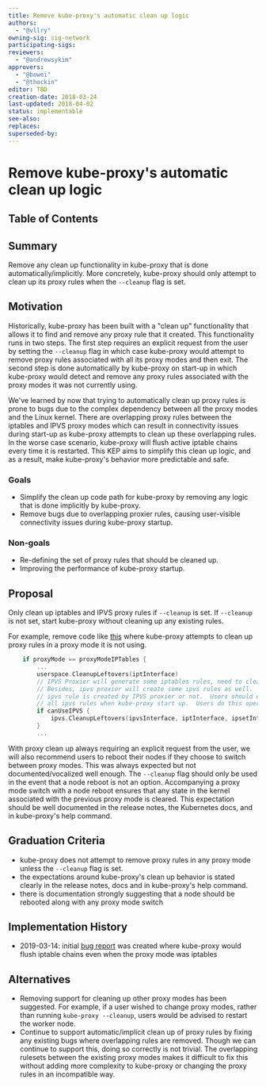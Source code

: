 ```yaml
---
title: Remove kube-proxy's automatic clean up logic
authors:
  - "@vllry"
owning-sig: sig-network
participating-sigs:
reviewers:
  - "@andrewsykim"
approvers:
  - "@bowei"
  - "@thockin"
editor: TBD
creation-date: 2018-03-24
last-updated: 2018-04-02
status: implementable
see-also:
replaces:
superseded-by:
---
```


# Remove kube-proxy's automatic clean up logic

## Table of Contents

<!-- toc -->
<!-- /toc -->

## Summary

Remove any clean up functionality in kube-proxy that is done automatically/implicitly.
More concretely, kube-proxy should only attempt to clean up its proxy rules when the `--cleanup` flag is set.

## Motivation

Historically, kube-proxy has been built with a "clean up" functionality that allows it to find and remove any proxy
rule that it created. This functionality runs in two steps. The first step requires an explicit request from
the user by setting the `--cleanup` flag in which case kube-proxy would attempt to remove proxy rules associated with
all its proxy modes and then exit. The second step is done automatically by kube-proxy on start-up in which kube-proxy
would detect and remove any proxy rules associated with the proxy modes it was not currently using.

We've learned by now that trying to automatically clean up proxy rules is prone to bugs due to the complex dependency
between all the proxy modes and the Linux kernel. There are overlapping proxy rules between the iptables
and IPVS proxy modes which can result in connectivity issues during start-up as kube-proxy attempts to clean up
these overlapping rules. In the worse case scenario, kube-proxy will flush active iptable chains every time it is restarted.
This KEP aims to simplify this clean up logic, and as a result, make kube-proxy's behavior more predictable and safe.

### Goals

* Simplify the clean up code path for kube-proxy by removing any logic that is done implicitly by kube-proxy.
* Remove bugs due to overlapping proxier rules, causing user-visible connectivity issues during kube-proxy startup.

### Non-goals

* Re-defining the set of proxy rules that should be cleaned up.
* Improving the performance of kube-proxy startup.

## Proposal

Only clean up iptables and IPVS proxy rules if `--cleanup` is set.
If `--cleanup` is not set, start kube-proxy without cleaning up any existing rules.

For example, remove code like [this](https://github.com/kubernetes/kubernetes/blob/e7eb742c1907eb4f1c9e5412f6cd1d4e06f3c277/cmd/kube-proxy/app/server_others.go#L180-L187) where kube-proxy attempts to clean up proxy rules in a proxy mode it is not using.

```go
    if proxyMode == proxyModeIPTables {
	    ...
	    userspace.CleanupLeftovers(iptInterface)
	    // IPVS Proxier will generate some iptables rules, need to clean them before switching to other proxy mode.
	    // Besides, ipvs proxier will create some ipvs rules as well.  Because there is no way to tell if a given
	    // ipvs rule is created by IPVS proxier or not.  Users should explicitly specify `--clean-ipvs=true` to flush
	    // all ipvs rules when kube-proxy start up.  Users do this operation should be with caution.
	    if canUseIPVS {
		    ipvs.CleanupLeftovers(ipvsInterface, iptInterface, ipsetInterface, cleanupIPVS)
	    }
	    ...
```

With proxy clean up always requiring an explicit request from the user, we will also recommend users to reboot their nodes if they choose to
switch between proxy modes. This was always expected but not documented/vocalized well enough. The `--cleanup` flag should only be used in the event that a
node reboot is not an option. Accompanying a proxy mode switch with a node reboot ensures that any state in the kernel associated with the previous
proxy mode is cleared. This expectation should be well documented in the release notes, the Kubernetes docs, and in kube-proxy's help command.

## Graduation Criteria

* kube-proxy does not attempt to remove proxy rules in any proxy mode unless the `--cleanup` flag is set.
* the expectations around kube-proxy's clean up behavior is stated clearly in the release notes, docs and in kube-proxy's help command.
* there is documentation strongly suggesting that a node should be rebooted along with any proxy mode switch

## Implementation History

* 2019-03-14: initial [bug report](https://github.com/kubernetes/kubernetes/issues/75360) was created where kube-proxy would flush iptable chains even when the proxy mode was iptables

## Alternatives

* Removing support for cleaning up other proxy modes has been suggested. For example, if a user wished to change proxy modes,
rather than running `kube-proxy --cleanup`, users would be advised to restart the worker node.
* Continue to support automatic/implicit clean up of proxy rules by fixing any existing bugs where overlapping rules are removed.
Though we can continue to support this, doing so correctly is not trivial. The overlapping rulesets between the existing
proxy modes makes it difficult to fix this without adding more complexity to kube-proxy or changing the proxy rules in an incompatible way.
